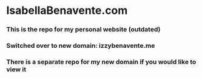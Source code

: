 # IsabellaBenavente.com
### This is the repo for my personal website (outdated)
### Switched over to new domain: izzybenavente.me
### There is a separate repo for my new domain if you would like to view it
